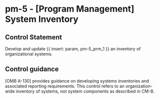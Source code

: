 # pm-5 - \[Program Management\] System Inventory

## Control Statement

Develop and update {{ insert: param, pm-5_prm_1 }} an inventory of organizational systems.

## Control guidance

[OMB A-130] provides guidance on developing systems inventories and associated reporting requirements. This control refers to an organization-wide inventory of systems, not system components as described in CM-8.
